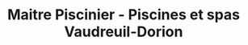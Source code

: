---
title: "Maitre Piscinier - Piscines et spas Vaudreuil-Dorion"
url: /vaudreuil-dorion/maitre-piscinier-piscines-et-spas-vaudreuil-dorion/
shop: Pool
---